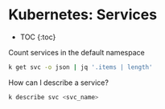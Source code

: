 # Kubernetes: Services

* TOC
{:toc}

Count services in the default namespace
```bash
k get svc -o json | jq '.items | length'
```

How can I describe a service?
```bash
k describe svc <svc_name>
```
